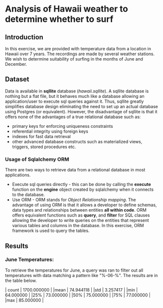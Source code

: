 # Analysis of Hawaii weather to determine whether to surf

## Introduction

In this exercise, we are provided with temperature data from a location in Hawaii over 7 years. The recordings are made by several weather stations. We wish to determine suitability of surfing in the months of June and December.

## Dataset

Data is available in **sqllite** database (*hawaii.sqllite*). A sqllite database is nothing but a flat file, but it behaves much like a database allowing an application/user to execute sql queries against it. Thus, sqllite greatly simplifies database design eliminating the need to set up an actual database using Postgres (or equivalent). However, the disadvantage of sqllite is that it offers none of the advantages of a true relational database such as:
* primary keys for enforcing uniqueness constraints
* referential integrity using foreign keys
* indexes for fast data retrieval
* other advanced database constructs such as materialized views, triggers, stored procedures etc.

### Usage of Sqlalchemy ORM

There are two ways to retrieve data from a relational database in most applications.
* Execute sql queries directly - this can be done by calling the **execute** function on the **engine** object created by sqlalchemy when it connects to the database.
* Use ORM - ORM stands for *Object Relationship mapping*. The advantage of using ORM is that it allows a developer to define schemas, data types and relationships between entities **all within code**. ORM offers equivalent functions such as **query**, and **filter** for SQL clauses allowing the developer to write queries on the entities that represent various tables and columns in the database. In this exercise, ORM framework is used to query the tables.

## Results

### June Temperatures:

To retrieve the temperatures for June, a query was ran to filter out all temperatures with data matching a pattern like "%-06-%". The results are in the table below.

| count	| 1700.000000 |
|mean |	74.944118 |
|std |	3.257417 |
|min |	64.000000 |
|25% |	73.000000 |
|50% |	75.000000 |
|75% |	77.000000 |
|max |	85.000000 |
